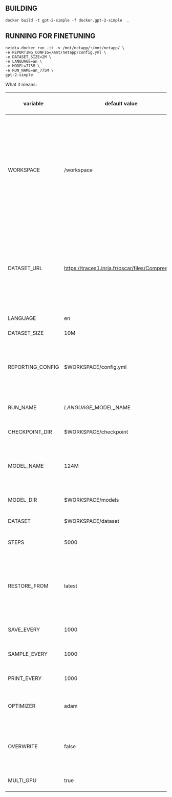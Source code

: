 
## BUILDING ###
```
docker build -t gpt-2-simple -f docker.gpt-2-simple  .

```

## RUNNING FOR FINETUNING ##

```
nvidia-docker run -it -v /mnt/netapp/:/mnt/netapp/ \
-e REPORTING_CONFIG=/mnt/netapp/config.yml \
-e DATASET_SIZE=2M \
-e LANGUAGE=an \
-e MODEL=775M \
-e RUN_NAME=an_775M \
gpt-2-simple
```

What it means:

| variable         | default value                                    | settable at runtime | Runtime setting example                                                           | definition                                                                                                                                                                                                                                                    |
|------------------|--------------------------------------------------|---------------------|-----------------------------------------------------------------------------------|---------------------------------------------------------------------------------------------------------------------------------------------------------------------------------------------------------------------------------------------------------------|
| WORKSPACE        | /workspace                                       | Yes                 | nvidia-docker run -d -e WORKSPACE=/my_custom_workspace gpt-2-simple               | The WORKDIR instruction sets the working directory for any RUN, CMD, ENTRYPOINT, COPY and ADD instructions that follow it in the Dockerfile. If the WORKDIR doesn’t exist, it will be created even if it’s not used in any subsequent Dockerfile instruction. |
| DATASET_URL      | https://traces1.inria.fr/oscar/files/Compressed/ | Yes                 | nvidia-docker run -d -e DATASET_URL=https://my_custom_url/corpus.txt gpt-2-simple |  URL of the corpus to train on, if empty the algorithm will train on raw file set by $DATASET When having a non empty DATASET_URL the DATASET will be manipulated and saved to the $DATASET file                                                              |
| LANGUAGE         | en                                               | Yes                 | nvidia-docker run -d -e LANGUAGE=en gpt-2-simple                                  | Language for the training                                                                                                                                                                                                                                     |
| DATASET_SIZE     | 10M                                              | Yes                 | nvidia-docker run -d -e DATASET_SIZE=10M gpt-2-simple                             | First 10M of file to be trained on                                                                                                                                                                                                                            |
| REPORTING_CONFIG | $WORKSPACE/config.yml                            | Yes                 | nvidia-docker run -d -e REPORTING_CONFIG=/workspace/config.yml gpt-2-simple       | Location of the config.yml file used for training reporting dashbaord, if set to null ("") it will disable the reporting                                                                                                                                      |
| RUN_NAME         | $LANGUAGE\_$MODEL_NAME                           | Yes                 | nvidia-docker run -d -e RUN_NAME=custom_run_name gpt-2-simple                     | Name for the run better to be unique for reporting                                                                                                                                                                                                            |
| CHECKPOINT_DIR   | $WORKSPACE/checkpoint                            | Yes                 | nvidia-docker run -d -e CHECKPOINT_DIR=/workspace/checkpoint gpt-2-simple         | Directory to store the checkpoints                                                                                                                                                                                                                            |
| MODEL_NAME       | 124M                                             | Yes                 | nvidia-docker run -d -e MODEL_NAME=345M gpt-2-simple                              | GPT-2 Model name to use can be 1 of the following values ['117M', '124M', '345M', '355M', '774M', '1558M']                                                                                                                                                             |
| MODEL_DIR        | $WORKSPACE/models                                | Yes                 | nvidia-docker run -d -e MODEL_DIR=/custom_model_dir_path gpt-2-simple             | Directory where to save or retreive GPT-2 models                                                                                                                                                                                                              |
| DATASET          | $WORKSPACE/dataset                               | Yes                 | nvidia-docker run -d -e DATASET=/custom_data_dir_file gpt-2-simple                | Path to the file to finetine / learn from                                                                                                                                                                                                                     |
| STEPS            | 5000                                             | Yes                 | nvidia-docker run -d -e STEPS=5000 gpt-2-simple                                   | Number of steps to finetune, -1 for infinite                                                                                                                                                                                                                  |
| RESTORE_FROM     | latest                                           | Yes                 | nvidia-docker run -d -e RESTORE_FROM=fresh gpt-2-simple                           | Will restore previous checkpoint from CHECJPOINT_DIR and finetune if lastest, else (fresh) will start from OpenAI pretrained models                                                                                                                           |
| SAVE_EVERY       | 1000                                             | Yes                 | nvidia-docker run -d -e SAVE_EVERY=2000 gpt-2-simple                              | Checkpoints will be saved every N steps                                                                                                                                                                                                                       |
| SAMPLE_EVERY     | 1000                                             | Yes                 | nvidia-docker run -d -e SAMPLE_EVERY=2000 gpt-2-simple                            | The finetuning will generate samples every N steps                                                                                                                                                                                                            |
| PRINT_EVERY      | 1000                                             | Yes                 | nvidia-docker run -d -e PRINT_EVERY=2000 gpt-2-simple                             | The finetuning will print samples every N steps                                                                                                                                                                                                               |
| OPTIMIZER        | adam                                             | Yes                 | nvidia-docker run -d -e OPTIMIZER=sgd gpt-2-simple                                | Define the Optimizer could be one of the following values [adam, sgd]                                                                                                                                                                                         |
| OVERWRITE        | false                                            | Yes                 | nvidia-docker run -d -e OVERWRITE=true gpt-2-simple                               | ill continue training and remove the previous iteration of the model without creating a duplicate copy                                                                                                                                                        |
| MULTI_GPU        | true                                             | Yes                 | nvidia-docker run -d -e MULTI_GPU=false gpt-2-simple                              | Finetuning on multi-gpu could be [true, false]                                                                                                                                                                                                                |
